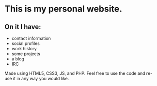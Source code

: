 # This is my personal website.
## On it I have:
- contact information
- social profiles
- work history
- some projects
- a blog
- IRC

Made using HTML5, CSS3, JS, and PHP.
Feel free to use the code and re-use it in any way you would like.
